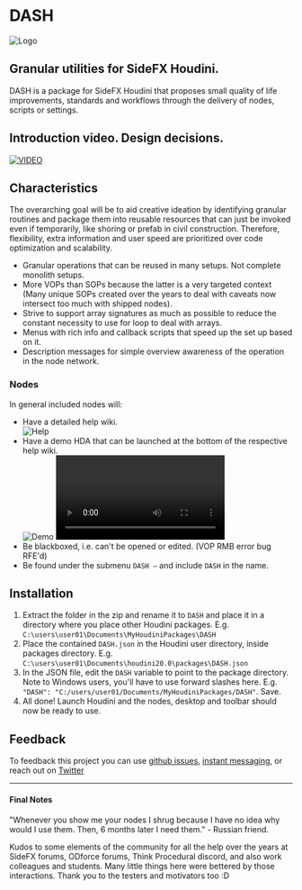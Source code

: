 # DASH
![Logo](https://i.imgur.com/TF40m1F.png)
## Granular utilities for SideFX Houdini.

DASH is a package for SideFX Houdini that proposes small quality of life improvements, standards and workflows through the delivery of nodes, scripts or settings.

## Introduction video. Design decisions.
[![VIDEO](https://i.imgur.com/jmwDYDT.png)](https://youtu.be/I1n2JEWlyNc)

## Characteristics
The overarching goal will be to aid creative ideation by identifying granular routines and package them into reusable resources that can just be invoked even if temporarily, like shoring or prefab in civil construction. Therefore, flexibility, extra information and user speed are prioritized over code optimization and scalability.

- Granular operations that can be reused in many setups. Not complete monolith setups.
- More VOPs than SOPs because the latter is a very targeted context (Many unique SOPs created over the years to deal with caveats now intersect too much with shipped nodes).
- Strive to support array signatures as much as possible to reduce the constant necessity to use for loop to deal with arrays.
- Menus with rich info and callback scripts that speed up the set up based on it.
- Description messages for simple overview awareness of the operation in the node network.

### Nodes
In general included nodes will:
- Have a detailed help wiki.<br/>
    ![Help](https://i.imgur.com/RQcBVbB.png)
- Have a demo HDA that can be launched at the bottom of the respective help wiki.<br/>
    ![Demo](https://i.imgur.com/yePt5ai.png)
    <video src="https://github.com/probiner/DASH/assets/1182548/6fb5d5e3-f8dd-439a-8cd5-6d8f8b2c9f97" autoplay="true"/><br/>
- Be blackboxed, i.e. can't be opened or edited. (VOP RMB error bug RFE'd)
- Be found under the submenu `DASH —` and include `DASH` in the name.

## Installation
1) Extract the folder in the zip and rename it to `DASH` and place it in a directory where you place other Houdini packages. E.g. `C:\users\user01\Documents\MyHoudiniPackages\DASH`
2) Place the contained `DASH.json` in the Houdini user directory, inside packages directory. E.g. `C:\users\user01\Documents\houdini20.0\packages\DASH.json`
3) In the JSON file, edit the `DASH` variable to point to the package directory. Note to Windows users, you'll have to use forward slashes here. E.g. `"DASH": "C:/users/user01/Documents/MyHoudiniPackages/DASH"`. Save.
4) All done! Launch Houdini and the nodes, desktop and toolbar should now be ready to use.

## Feedback
To feedback this project you can use [github issues](https://github.com/probiner/DASH/issues), [instant messaging](https://discord.gg/tBfZxDFesT), or reach out on [Twitter](https://twitter.com/probiner)

---
#### Final Notes
"Whenever you show me your nodes I shrug because I have no idea why would I use them. Then, 6 months later I need them." - Russian friend.

Kudos to some elements of the community for all the help over the years at SideFX forums, ODforce forums, Think Procedural discord, and also work colleagues and students. Many little things here were bettered by those interactions. Thank you to the testers and motivators too :D

